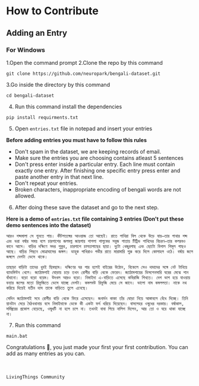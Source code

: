# How to Contribute 

## Adding an Entry

### For Windows 
1.Open the command prompt
2.Clone the repo by this command 
```
git clone https://github.com/neuropark/bengali-dataset.git
```
3.Go inside the directory by this command 
```
cd bengali-dataset
```
4. Run this command install the dependencies 
```
pip install requirments.txt
```
5. Open `entries.txt` file in notepad and insert your entries

**Before adding entries you must have to follow this rules**
- Don't spam in the dataset, we are keeping records of email.
- Make sure the entries you are choosing contains atleast 5 sentences
- Don't press enter inside a particular entry. Each line must contain exactly one entry. After finishing one specific entry press enter and paste another entry in that next line.
- Don't repeat your entries. 
- Broken characters, inappropriate encoding of bengali words are not allowed.

6. After doing these save the dataset and go to the next step.

**Here is a demo of `entries.txt` file containing 3 entries (Don't put these demo sentences into the dataset)**
```
আরও শব্দমালা সে শুনতে পায়। কীটপতঙ্গের আওয়াজ তো আছেই। রাতে পাখিরা বিল থেকে উড়ে যায়—তার পাখার শব্দ এবং ভরা বর্ষার সময় বলে চারপাশের জলমগ্ন জায়গায় শাপলা শালুকের সবুজ পাতায় টিট্রিভ পাখিদের বিচরণ—তার কলরবও কানে আসে। বাড়ির দক্ষিণে সদর পুকুর, চারপাশে চালতাগাছের ছায়া। দুটো খেজুরগাছ এবং ছোটো বিশাল শিমূল গাছও আছে। বাড়ির পিছনে মোত্রাঘাসের জঙ্গল। ডাহুক পাখিরাও গভীর রাতে মারামারি শুরু করে দিলে কোলাহল ওঠে। বর্ষায় জলে জঙ্গলে দেশটা ভেসে থাকে।

তাছাড়া বাড়িটা তাদের খুবই ছিমছাম। দক্ষিণের ঘর পার হলেই বাইরের উঠোন, বিকেলে সেও দাদাদের সঙ্গে নেট টানিয়ে ব্যাডমিন্টন খেলে। জ্যাঠামশাই ঘোড়ায় চড়ে তখন রোগীর বাড়ি থেকে ফেরেন। জ্যাঠামশায়ের ডিসপেনসারি ঘরের মেঝে শান বাঁধানো। বড়ো বড়ো বয়েম। উদখল আরও বড়ো। নিমাইদা এ-বাড়িতে এসেছে কবিরাজি শিখতে। দেশ ভাগ হয়ে যাওয়ায় বন্যার জলের মতো রিফুজিতে ভেসে যাচ্ছে দেশটা। কমলবউ রিফুজি মেয়ে সে জানে। ভালো নাম কমললতা। নাকে নথ করিয়ে দিয়েই যতীন দাস তাকে বাড়িতে তুলে এনেছে।

সেদিন জ্যাঠামশাই সবে রোগীর বাড়ি থেকে ফিরে এসেছেন। জনার্দন কাকা তাঁর ঘোড়া নিয়ে আস্তাবলে বেঁধে দিচ্ছে। তিনি স্নানটান সেরে বৈঠখখানায় বসে নিমাইদাকে ডেকে কী একটা ফর্দ ধরিয়ে দিয়েছেন। বাসলেহর ওষুধের দরকার। বর্ষাকাল, সর্দিজ্বরের প্রকোপ বেড়েছে, ওষুধটি না হলে চলে না। তখনই বাবা গিয়ে নালিশ দিলেন, আর তো ও ঘরে থাকা যাচ্ছে না।
```
7. Run this command
```
main.bat
```
Congratulations :tada:, you just made your first your first contribution. You can add as many entries as you can.

<br><br>
`LivingThings Community`
